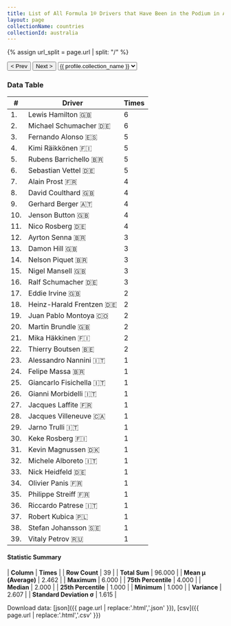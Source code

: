 ```yaml
---
title: List of All Formula 1® Drivers that Have Been in the Podium in Australia by Number of Times
layout: page
collectionName: countries
collectionId: australia
---
```


{% assign url_split = page.url | split: "/" %}
<div id="collection-navigation">
<button onclick="selector.options[selector.selectedIndex-1].value && (window.location = selector.options[selector.selectedIndex-1].value);">&lt; Prev</button>
<button onclick="selector.options[selector.selectedIndex+1].value && (window.location = selector.options[selector.selectedIndex+1].value);">Next &gt;</button>
<select id="selector" onchange="this.options[this.selectedIndex].value && (window.location = this.options[this.selectedIndex].value);">
  {% for collectionId in site.data[page.collectionName].refs %}
    {% if collectionId == page.collectionId %}
      {% assign selected = "selected" %}
    {% else %}
      {% assign selected = "" %}
    {% endif %}
    {% assign profile = site.data[page.collectionName][collectionId].profile %}
    <option value="/f1/{{ page.collectionName }}/{{ collectionId }}/{{ url_split[4] }}" {{ selected }}>{{ profile.collection_name }}</option>
  {% endfor %}
</select>
</div>

<canvas id="chart" width="400" height="180"></canvas>
<script>
var data = {
    "datasets": [
        {
            "backgroundColor": [
                "#9C8E8D",
                "#9C8E8D",
                "#9C8E8D",
                "#9C8E8D",
                "#9C8E8D",
                "#9C8E8D",
                "#9C8E8D",
                "#9C8E8D",
                "#9C8E8D",
                "#9C8E8D",
                "#9C8E8D",
                "#9C8E8D",
                "#9C8E8D",
                "#9C8E8D",
                "#9C8E8D",
                "#9C8E8D",
                "#9C8E8D",
                "#9C8E8D",
                "#9C8E8D",
                "#9C8E8D",
                "#9C8E8D",
                "#9C8E8D",
                "#9C8E8D",
                "#9C8E8D",
                "#9C8E8D",
                "#9C8E8D",
                "#9C8E8D",
                "#9C8E8D",
                "#9C8E8D",
                "#9C8E8D",
                "#9C8E8D",
                "#9C8E8D",
                "#9C8E8D",
                "#9C8E8D",
                "#9C8E8D",
                "#9C8E8D",
                "#9C8E8D",
                "#9C8E8D",
                "#9C8E8D"
            ],
            "borderColor": [
                "#1D181E",
                "#1D181E",
                "#1D181E",
                "#1D181E",
                "#1D181E",
                "#1D181E",
                "#1D181E",
                "#1D181E",
                "#1D181E",
                "#1D181E",
                "#1D181E",
                "#1D181E",
                "#1D181E",
                "#1D181E",
                "#1D181E",
                "#1D181E",
                "#1D181E",
                "#1D181E",
                "#1D181E",
                "#1D181E",
                "#1D181E",
                "#1D181E",
                "#1D181E",
                "#1D181E",
                "#1D181E",
                "#1D181E",
                "#1D181E",
                "#1D181E",
                "#1D181E",
                "#1D181E",
                "#1D181E",
                "#1D181E",
                "#1D181E",
                "#1D181E",
                "#1D181E",
                "#1D181E",
                "#1D181E",
                "#1D181E",
                "#1D181E"
            ],
            "borderWidth": 1,
            "data": [
                6.0,
                6.0,
                5.0,
                5.0,
                5.0,
                5.0,
                4.0,
                4.0,
                4.0,
                4.0,
                4.0,
                3.0,
                3.0,
                3.0,
                3.0,
                3.0,
                2.0,
                2.0,
                2.0,
                2.0,
                2.0,
                2.0,
                1.0,
                1.0,
                1.0,
                1.0,
                1.0,
                1.0,
                1.0,
                1.0,
                1.0,
                1.0,
                1.0,
                1.0,
                1.0,
                1.0,
                1.0,
                1.0,
                1.0
            ],
            "label": "Times"
        }
    ],
    "labels": [
        "Lewis Hamilton",
        "Michael Schumacher",
        "Fernando Alonso",
        "Kimi Räikkönen",
        "Rubens Barrichello",
        "Sebastian Vettel",
        "Alain Prost",
        "David Coulthard",
        "Gerhard Berger",
        "Jenson Button",
        "Nico Rosberg",
        "Ayrton Senna",
        "Damon Hill",
        "Nelson Piquet",
        "Nigel Mansell",
        "Ralf Schumacher",
        "Eddie Irvine",
        "Heinz-Harald Frentzen",
        "Juan Pablo Montoya",
        "Martin Brundle",
        "Mika Häkkinen",
        "Thierry Boutsen",
        "Alessandro Nannini",
        "Felipe Massa",
        "Giancarlo Fisichella",
        "Gianni Morbidelli",
        "Jacques Laffite",
        "Jacques Villeneuve",
        "Jarno Trulli",
        "Keke Rosberg",
        "Kevin Magnussen",
        "Michele Alboreto",
        "Nick Heidfeld",
        "Olivier Panis",
        "Philippe Streiff",
        "Riccardo Patrese",
        "Robert Kubica",
        "Stefan Johansson",
        "Vitaly Petrov"
    ]
};
var options = {
  legend: {
    display: false
  },
  scales: {
    xAxes: [{
      ticks: {
        beginAtZero: true,
        maxRotation: 180,
        display: window.innerWidth > 800
      }
    }],
    yAxes: [{
      ticks: {
        beginAtZero: true
      }
    }]
  },
  onResize: function(chart, size) {
    chart.options.scales.xAxes[0].ticks.display = size.width > 800;
  }
};
var chart = new Chart("chart", {
    data: data,
    type: 'bar',
    options: options
});
</script>



### Data Table

| # | Driver | Times |
|--|--|--|
| 1. | Lewis Hamilton 🇬🇧 | 6 |
| 2. | Michael Schumacher 🇩🇪 | 6 |
| 3. | Fernando Alonso 🇪🇸 | 5 |
| 4. | Kimi Räikkönen 🇫🇮 | 5 |
| 5. | Rubens Barrichello 🇧🇷 | 5 |
| 6. | Sebastian Vettel 🇩🇪 | 5 |
| 7. | Alain Prost 🇫🇷 | 4 |
| 8. | David Coulthard 🇬🇧 | 4 |
| 9. | Gerhard Berger 🇦🇹 | 4 |
| 10. | Jenson Button 🇬🇧 | 4 |
| 11. | Nico Rosberg 🇩🇪 | 4 |
| 12. | Ayrton Senna 🇧🇷 | 3 |
| 13. | Damon Hill 🇬🇧 | 3 |
| 14. | Nelson Piquet 🇧🇷 | 3 |
| 15. | Nigel Mansell 🇬🇧 | 3 |
| 16. | Ralf Schumacher 🇩🇪 | 3 |
| 17. | Eddie Irvine 🇬🇧 | 2 |
| 18. | Heinz-Harald Frentzen 🇩🇪 | 2 |
| 19. | Juan Pablo Montoya 🇨🇴 | 2 |
| 20. | Martin Brundle 🇬🇧 | 2 |
| 21. | Mika Häkkinen 🇫🇮 | 2 |
| 22. | Thierry Boutsen 🇧🇪 | 2 |
| 23. | Alessandro Nannini 🇮🇹 | 1 |
| 24. | Felipe Massa 🇧🇷 | 1 |
| 25. | Giancarlo Fisichella 🇮🇹 | 1 |
| 26. | Gianni Morbidelli 🇮🇹 | 1 |
| 27. | Jacques Laffite 🇫🇷 | 1 |
| 28. | Jacques Villeneuve 🇨🇦 | 1 |
| 29. | Jarno Trulli 🇮🇹 | 1 |
| 30. | Keke Rosberg 🇫🇮 | 1 |
| 31. | Kevin Magnussen 🇩🇰 | 1 |
| 32. | Michele Alboreto 🇮🇹 | 1 |
| 33. | Nick Heidfeld 🇩🇪 | 1 |
| 34. | Olivier Panis 🇫🇷 | 1 |
| 35. | Philippe Streiff 🇫🇷 | 1 |
| 36. | Riccardo Patrese 🇮🇹 | 1 |
| 37. | Robert Kubica 🇵🇱 | 1 |
| 38. | Stefan Johansson 🇸🇪 | 1 |
| 39. | Vitaly Petrov 🇷🇺 | 1 |

#### Statistic Summary

| **Column** | **Times** |
| **Row Count** | 39 |
| **Total Sum** | 96.000 |
| **Mean μ (Average)** | 2.462 |
| **Maximum** | 6.000 |
| **75th Percentile** | 4.000 |
| **Median** | 2.000 |
| **25th Percentile** | 1.000 |
| **Minimum** | 1.000 |
| **Variance** | 2.607 |
| **Standard Deviation σ** | 1.615 |

Download data: [json]({{ page.url | replace:'.html','.json' }}), [csv]({{ page.url | replace:'.html','.csv' }})
